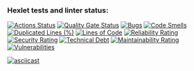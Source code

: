 ### Hexlet tests and linter status:
[![Actions Status](https://github.com/pankratovjob/java-project-61/actions/workflows/hexlet-check.yml/badge.svg)](https://github.com/pankratovjob/java-project-61/actions)
[![Quality Gate Status](https://sonarcloud.io/api/project_badges/measure?project=pankratovjob_java-project-61&metric=alert_status)](https://sonarcloud.io/summary/new_code?id=pankratovjob_java-project-61)
[![Bugs](https://sonarcloud.io/api/project_badges/measure?project=pankratovjob_java-project-61&metric=bugs)](https://sonarcloud.io/summary/new_code?id=pankratovjob_java-project-61)
[![Code Smells](https://sonarcloud.io/api/project_badges/measure?project=pankratovjob_java-project-61&metric=code_smells)](https://sonarcloud.io/summary/new_code?id=pankratovjob_java-project-61)
[![Duplicated Lines (%)](https://sonarcloud.io/api/project_badges/measure?project=pankratovjob_java-project-61&metric=duplicated_lines_density)](https://sonarcloud.io/summary/new_code?id=pankratovjob_java-project-61)
[![Lines of Code](https://sonarcloud.io/api/project_badges/measure?project=pankratovjob_java-project-61&metric=ncloc)](https://sonarcloud.io/summary/new_code?id=pankratovjob_java-project-61)
[![Reliability Rating](https://sonarcloud.io/api/project_badges/measure?project=pankratovjob_java-project-61&metric=reliability_rating)](https://sonarcloud.io/summary/new_code?id=pankratovjob_java-project-61)
[![Security Rating](https://sonarcloud.io/api/project_badges/measure?project=pankratovjob_java-project-61&metric=security_rating)](https://sonarcloud.io/summary/new_code?id=pankratovjob_java-project-61)
[![Technical Debt](https://sonarcloud.io/api/project_badges/measure?project=pankratovjob_java-project-61&metric=sqale_index)](https://sonarcloud.io/summary/new_code?id=pankratovjob_java-project-61)
[![Maintainability Rating](https://sonarcloud.io/api/project_badges/measure?project=pankratovjob_java-project-61&metric=sqale_rating)](https://sonarcloud.io/summary/new_code?id=pankratovjob_java-project-61)
[![Vulnerabilities](https://sonarcloud.io/api/project_badges/measure?project=pankratovjob_java-project-61&metric=vulnerabilities)](https://sonarcloud.io/summary/new_code?id=pankratovjob_java-project-61)

[![asciicast](https://asciinema.org/a/yjZXpepS401XBIpWRrPOlNnlf.svg)](https://asciinema.org/a/yjZXpepS401XBIpWRrPOlNnlf)
